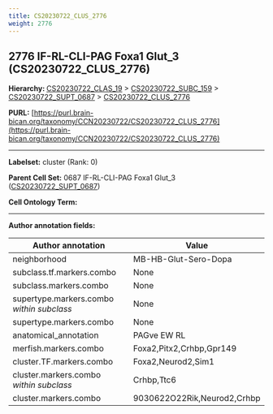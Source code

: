 ```yaml
---
title: CS20230722_CLUS_2776
weight: 2776
---
```

## 2776 IF-RL-CLI-PAG Foxa1 Glut_3 (CS20230722_CLUS_2776)
<b>Hierarchy: </b>
[CS20230722_CLAS_19](../CS20230722_CLAS_19) >
[CS20230722_SUBC_159](../CS20230722_SUBC_159) >
[CS20230722_SUPT_0687](../CS20230722_SUPT_0687) >
[CS20230722_CLUS_2776](../CS20230722_CLUS_2776)

**PURL:** [https://purl.brain-bican.org/taxonomy/CCN20230722/CS20230722_CLUS_2776](https://purl.brain-bican.org/taxonomy/CCN20230722/CS20230722_CLUS_2776)

---


**Labelset:** cluster (Rank: 0)

**Parent Cell Set:** 0687 IF-RL-CLI-PAG Foxa1 Glut_3 ([CS20230722_SUPT_0687](../CS20230722_SUPT_0687))



**Cell Ontology Term:** 

[MARKER GENES.]: #


---

[TRANSFERRED ANNOTATIONS.]: #


[AUTHOR ANNOTATION FIELDS.]: #


**Author annotation fields:**

| Author annotation | Value |
|-------------------|-------|
|neighborhood|MB-HB-Glut-Sero-Dopa|
|subclass.tf.markers.combo|None|
|subclass.markers.combo|None|
|supertype.markers.combo _within subclass_|None|
|supertype.markers.combo|None|
|anatomical_annotation|PAGve EW RL|
|merfish.markers.combo|Foxa2,Pitx2,Crhbp,Gpr149|
|cluster.TF.markers.combo|Foxa2,Neurod2,Sim1|
|cluster.markers.combo _within subclass_|Crhbp,Ttc6|
|cluster.markers.combo|9030622O22Rik,Neurod2,Crhbp|
